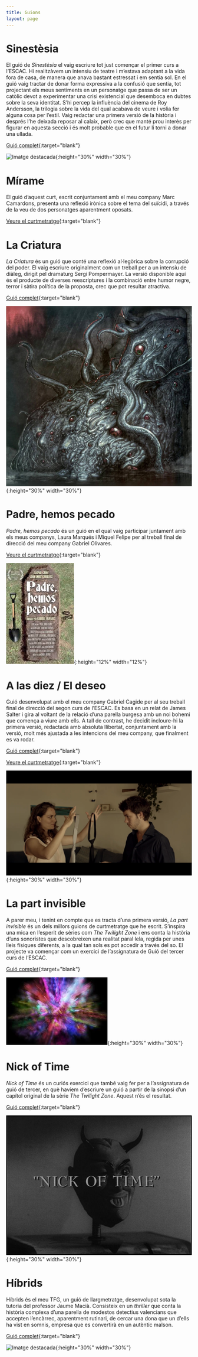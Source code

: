 ```yaml
---
title: Guions
layout: page
---
```


# Sinestèsia 

El guió de *Sinestèsia* el vaig escriure tot just començar el primer curs a l’ESCAC. Hi realitzàvem un intensiu de teatre i m’estava adaptant a la vida fora de casa, de manera que anava bastant estressat i em sentia sol. En el guió vaig tractar de donar forma expressiva a la confusió que sentia, tot projectant els meus sentiments en un personatge que passa de ser un catòlic devot a experimentar una crisi existencial que desemboca en dubtes sobre la seva identitat. S’hi percep la influència del cinema de Roy Andersson, la trilogia sobre la vida del qual acabava de veure i volia fer alguna cosa per l’estil. Vaig redactar una primera versió de la història i després l’he deixada reposar al calaix, però crec que manté prou interès per figurar en aquesta secció i és molt probable que en el futur li torni a donar una ullada. 

[Guió complet](assets/pdf/Sinestesia.pdf){:target="blank"}

![Imatge destacada](assets/images/guions/Guions-Sinestèsia.jpg){:height="30%" width="30%"}

# Mírame

El guió d’aquest curt, escrit conjuntament amb el meu company Marc Camardons,  presenta una reflexió irònica sobre el tema del suïcidi, a través de la veu de dos personatges aparentment oposats.

[Veure el curtmetratge](https://www.youtube.com/watch?v=gitlYI8eRQg){:target="blank"}

# La Criatura

*La Criatura* és un guió que conté una reflexió al·legòrica sobre la corrupció del poder. El vaig escriure originalment com un treball per a un intensiu de diàleg, dirigit pel dramaturg Sergi Pompermayer. La versió disponible aquí és el producte de diverses reescriptures i la combinació  entre humor negre, terror i sàtira política de la proposta, crec que pot resultar atractiva.

[Guió complet](assets/pdf/La-Criatura.pdf){:target="blank"}

![Imatge destacada](assets/images/guions/Guions-La-Criatura.jpeg){:height="30%" width="30%"}

# Padre, hemos pecado

*Padre, hemos pecado* és un guió en el qual vaig participar juntament amb els meus companys, Laura Marqués i Miquel Felipe per al treball final de direcció del meu company Gabriel Olivares.

[Veure el curtmetratge](https://www.youtube.com/watch?v=E9rl6thSlJ8){:target="blank"}

![Imatge destacada](assets/images/guions/Guions-Padre-hemos-pecado.jpg){:height="12%" width="12%"}

# A las diez / El deseo

Guió desenvolupat amb el meu company Gabriel Cagide per al seu treball final de direcció del segon curs de l’ESCAC.  Es basa en un relat de James Salter i gira al voltant de la relació d’una parella burgesa amb un noi bohemi que comença a viure amb ells. A tall de contrast, he decidit incloure-hi la primera versió, redactada amb absoluta llibertat, conjuntament amb la versió, molt més ajustada a les intencions del meu company, que finalment es va rodar.

[Guió complet](assets/pdf/El-Deseo.pdf){:target="blank"}

[Veure el curtmetratge](https://www.youtube.com/watch?v=swLevRQe62k){:target="blank"}

![Imatge destacada](assets/images/guions/Guions-A-las-diez.png){:height="30%" width="30%"}

# La part invisible

A parer meu, i tenint en compte que es tracta d’una primera versió, *La part invisible* és un dels millors guions de curtmetratge que he escrit. S’inspira una mica en l’esperit de sèries com *The Twilight Zone* i ens conta la història d’uns sonoristes que descobreixen una realitat paral·lela, regida per unes lleis físiques diferents, a la qual tan sols es pot accedir a través del so. El projecte va començar com un exercici de l’assignatura de Guió del tercer curs de l’ESCAC.

[Guió complet](assets/pdf/La-Part-Invisible.pdf){:target="blank"}

![Imatge destacada](assets/images/guions/Guions-La-part-invisible.jpg){:height="30%" width="30%"}

# Nick of Time 

*Nick of Time* és un curiós exercici que també vaig fer per a l’assignatura de guió de tercer, en què havíem d’escriure un guió a partir de la sinopsi d’un capítol original de la sèrie *The Twilight Zone*. Aquest n’és el resultat.

[Guió complet](assets/pdf/Nick-of-Time.pdf){:target="blank"}

![Imatge destacada](assets/images/guions/Guions-Nick-of-time.jpg){:height="30%" width="30%"}

# Híbrids

Híbrids és el meu TFG, un guió de llargmetratge, desenvolupat sota la tutoria del professor Jaume Macià.  Consisteix en un *thriller* que conta la història complexa d’una parella de modestos detectius valencians que accepten l’encàrrec, aparentment rutinari, de cercar una dona que un d’ells ha vist en somnis, empresa que es convertirà en un autèntic malson.

[Guió complet](assets/pdf/HIBRIDS.pdf){:target="blank"}

![Imatge destacada](assets/images/guions/Guions-Híbrids.png){:height="30%" width="30%"}

